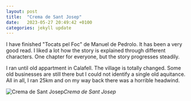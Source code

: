 ```yaml
---
layout: post
title:  "Crema de Sant Josep"
date:   2023-05-27 20:49:42 +0100
categories: jekyll update
---
```


I have finished "Tocats pel Foc" de Manuel de Pedrolo. It has been a very good read. I liked a lot how the story is explained through different characters. One chapter for everyone, but the story progresses steadily.  

I ran until old appartment in Calafell. The village is totally changed. Some old businesses are still there but I could not identify a single old aquitance. All in all, I ran 25km and on my way back there was a horrible headwind.


![Crema de Sant Josep](https://lh3.googleusercontent.com/x_ynfJp-j2rxI_gm7rEQ_mk9Kbfx4NtS8voeWB8hPllYLmJpB40aUa71Nv4bKw-Zi9Ysm0CyKJKvVL-QFZlIsmWoL6lVIzAG4pl-ToTTRQ5VbCfQu-rsoW6tYujOugTtzoiqCnHkMg=w2400)*Crema de Sant Josep*&nbsp;



[jekyll-docs]: https://jekyllrb.com/docs/home
[jekyll-gh]:   https://github.com/jekyll/jekyll
[jekyll-talk]: https://talk.jekyllrb.com/


